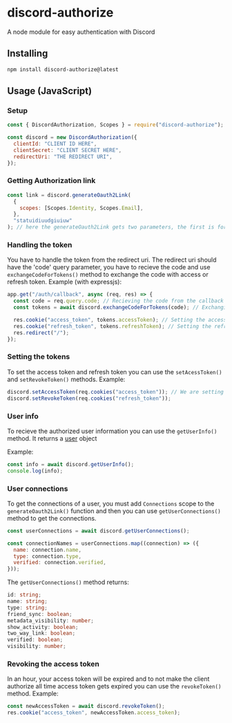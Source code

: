 # discord-authorize

A node module for easy authentication with Discord

## Installing

```sh
npm install discord-authorize@latest
```

## Usage (JavaScript)

### Setup

```js
const { DiscordAuthorization, Scopes } = require("discord-authorize");

const discord = new DiscordAuthorization({
  clientId: "CLIENT ID HERE",
  clientSecret: "CLIENT SECRET HERE",
  redirectUri: "THE REDIRECT URI",
});
```

### Getting Authorization link

```js
const link = discord.generateOauth2Link(
  {
    scopes: [Scopes.Identity, Scopes.Email],
  },
  "statuidiuudgiuiuw"
); // here the generateOauth2Link gets two parameters, the first is for the scopes and second one is the state
```

### Handling the token

You have to handle the token from the redirect uri. The redirect uri should have the 'code' query parameter, you have to recieve the code and use `exchangeCodeForTokens()` method to exchange the code with access or refresh token.
Example (with expressjs):

```js
app.get("/auth/callback", async (req, res) => {
  const code = req.query.code; // Recieving the code from the callback uri
  const tokens = await discord.exchangeCodeForTokens(code); // Exchanging the code with the access and refresh tokens

  res.cookie("access_token", tokens.accessToken); // Setting the accessToken to cookie
  res.cookie("refresh_token", tokens.refreshToken); // Setting the refreshToken to cookie
  res.redirect("/");
});
```

### Setting the tokens

To set the access token and refresh token you can use the `setAcessToken()` and `setRevokeToken()` methods.
Example:

```js
discord.setAccessToken(req.cookies("access_token")); // We are setting the access token from the cookie
discord.setRevokeToken(req.cookies("refresh_token"));
```

### User info

To recieve the authorized user information you can use the `getUserInfo()` method. It returns a [user](https://discord.com/developers/docs/resources/user#user-object) object

Example:

```js
const info = await discord.getUserInfo();
console.log(info);
```

### User connections

To get the connections of a user, you must add `Connections` scope to the `generateOauth2Link()` function and then you can use `getUserConnections()` method to get the connections.

```js
const userConnections = await discord.getUserConnections();

const connectionNames = userConnections.map((connection) => ({
  name: connection.name,
  type: connection.type,
  verified: connection.verified,
}));
```

The `getUserConnections()` method returns:

```ts
id: string;
name: string;
type: string;
friend_sync: boolean;
metadata_visibility: number;
show_activity: boolean;
two_way_link: boolean;
verified: boolean;
visibility: number;
```

### Revoking the access token

In an hour, your access token will be expired and to not make the client authorize all time access token gets expired you can use the `revokeToken()` method.
Example:

```js
const newAccessToken = await discord.revokeToken();
res.cookie("access_token", newAccessToken.access_token);
```

